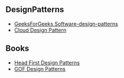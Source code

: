 ## DesignPatterns

- [GeeksForGeeks Software-design-patterns](https://www.geeksforgeeks.org/software-design-patterns/?ref=ghm)
- [Cloud Design Pattern](https://docs.microsoft.com/ko-kr/azure/architecture/patterns/)

## Books

- [Head First Design Patterns](#)
- [GOF Design Patterns](#)
